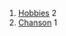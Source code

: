 1. [Hobbies](https://github.com/pierrepapot/NOM_DE_FAMILLE-Notation/blob/master/Hobbies.md) 2
1. [Chanson](https://github.com/pierrepapot/NOM_DE_FAMILLE-Notation/blob/master/Chanson.md) 1
